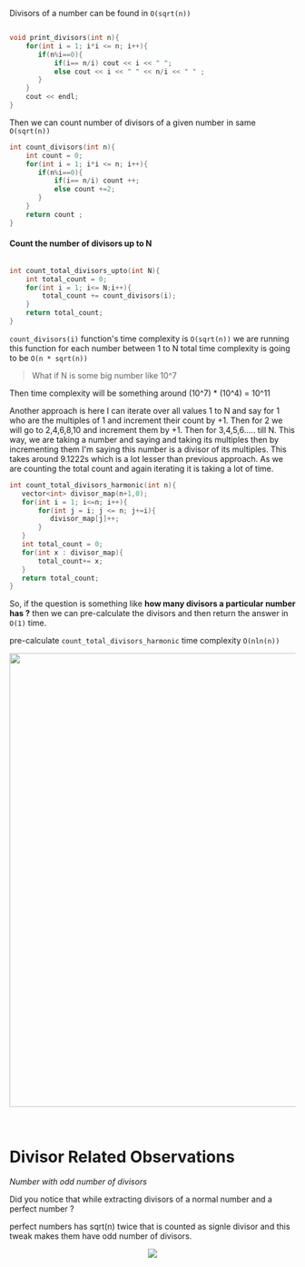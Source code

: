 Divisors of  a number can be found in `O(sqrt(n))`
```cpp

void print_divisors(int n){
    for(int i = 1; i*i <= n; i++){
       if(n%i==0){
           if(i== n/i) cout << i << " ";
           else cout << i << " " << n/i << " " ;
       }
    }
    cout << endl;
}

```

Then we can count number of divisors of a given number in same `O(sqrt(n))`
```cpp
int count_divisors(int n){
    int count = 0;
    for(int i = 1; i*i <= n; i++){
       if(n%i==0){
           if(i== n/i) count ++;
           else count +=2; 
       }
    }
    return count ;
}

```

#### Count the number of divisors up to N

```cpp

int count_total_divisors_upto(int N){
    int total_count = 0;
    for(int i = 1; i<= N;i++){
        total_count += count_divisors(i);
    }
    return total_count;
}

```
`count_divisors(i)` function's time complexity is `O(sqrt(n))`
we are running this function for each number between 1 to N
total time complexity is going to be `O(n * sqrt(n))`

> What if N is some big number like 10^7

Then time complexity will be something around  (10^7) * (10^4) = 10^11 

Another approach is here I can iterate over all values 1 to N and say for 1 who are the multiples of 1 and increment their count by +1. Then for 2 we will go to 2,4,6,8,10 and increment them by +1. Then for 3,4,5,6..... till N. This way, we are taking a number and saying and taking its multiples then by incrementing them I'm saying this number is a divisor of its multiples. This takes around 9.1222s which is a lot lesser than previous approach. As we are counting the total count and again iterating it is taking a lot of time. 

```cpp
int count_total_divisors_harmonic(int n){
   vector<int> divisor_map(n+1,0);
   for(int i = 1; i<=n; i++){
       for(int j = i; j <= n; j+=i){
          divisor_map[j]++;
       }
   } 
   int total_count = 0;
   for(int x : divisor_map){
       total_count+= x;
   }
   return total_count;
}
```
So, if the question is something like **how many divisors a particular number has ?** then we can pre-calculate the divisors and then return the answer in `O(1)` time.

pre-calculate `count_total_divisors_harmonic` time complexity  `O(nln(n))`

<p align="center"><img src="tcanalysis_count_total_divisors_harmonic.png" width=800></p>




<br>

# Divisor Related Observations

<i>Number with odd number of divisors</i>
<br>

Did you notice that while extracting divisors of a normal number and a perfect number ? <br>

perfect numbers has sqrt(n) twice that is counted as signle divisor and this tweak makes them have odd number of divisors.<br>

<p align="center"><img src="oddnoofdivisors.png"/></p>






